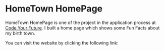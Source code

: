 # HomeTown HomePage

HomeTown HomePage is one of the project in the application process at [Code Your Future](https://codeyourfuture.io/).
I built a home page which shows some Fun Facts about my birth town.

You can visit the website by clicking the following link: []()
